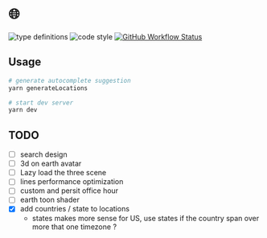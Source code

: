 # 🌐

![type definitions](https://img.shields.io/npm/types/typescript?style=flat-square)
![code style](https://img.shields.io/badge/code_style-prettier-ff69b4.svg?style=flat-square)
[![GitHub Workflow Status](https://img.shields.io/github/workflow/status/platane/my-scattered-team/test?label=test&style=flat-square)](https://github.com/Platane/my-scattered-team/actions/workflows/main.yml)

## Usage

```sh
# generate autocomplete suggestion
yarn generateLocations

# start dev server
yarn dev
```

## TODO

- [ ] search design
- [ ] 3d on earth avatar
- [ ] Lazy load the three scene
- [ ] lines performance optimization
- [ ] custom and persit office hour
- [ ] earth toon shader
- [x] add countries / state to locations
  - states makes more sense for US, use states if the country span over more that one timezone ?
